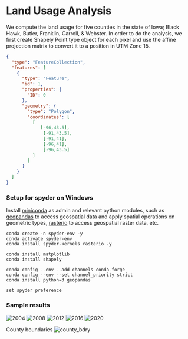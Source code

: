# Land Usage Analysis
We compute the land usage for five counties in the state of Iowa; Black Hawk, Butler, Franklin, Carroll, & Webster. In order to do the analysis, we first create Shapely Point type object for each pixel and use the affine projection matrix to convert it to a position in UTM Zone 15. 

```geojson
{
  "type": "FeatureCollection",
  "features": [
    {
      "type": "Feature",
      "id": 1,
      "properties": {
        "ID": 0
      },
      "geometry": {
        "type": "Polygon",
        "coordinates": [
          [
             [-96,43.5],
              [-91,43.5],
              [-91,41],
              [-96,41],
              [-96,43.5]
          ]
        ]
      }
    }
  ]
}
```

### Setup for spyder on Windows
Install [miniconda](https://docs.conda.io/en/latest/miniconda.html) as admin and relevant python modules, such as [geopandas](https://geopandas.org/en/stable/) to access geospatial data and apply spatial operations on geometric types, [rasterio](https://rasterio.readthedocs.io/en/latest/) to access geospatial raster data, etc.
```
conda create -n spyder-env -y
conda activate spyder-env
conda install spyder-kernels rasterio -y 

conda install matplotlib
conda install shapely

conda config --env --add channels conda-forge
conda config --env --set channel_priority strict
conda install python=3 geopandas

set spyder preference
```
### Sample results

![2004](https://user-images.githubusercontent.com/45642053/209453023-ae31558c-c82f-4043-9237-5b42cfd90b2c.png)
![2008](https://user-images.githubusercontent.com/45642053/209453024-ea2f46ad-5347-4f4e-874c-7a217a2966a6.png)
![2012](https://user-images.githubusercontent.com/45642053/209453025-eab6fcfe-fa19-461e-9e34-2d720137a3f4.png)
![2016](https://user-images.githubusercontent.com/45642053/209453026-94534499-0c23-49bf-a0f1-8d60d890f3d8.png)
![2020](https://user-images.githubusercontent.com/45642053/209453027-4f4de0db-20bd-4d2a-8757-1ef17c5155a0.png)

County boundaries
![county_bdry](https://user-images.githubusercontent.com/45642053/209453058-2ed63a0b-8f6b-4583-90a4-8e86cd0023d9.png)

